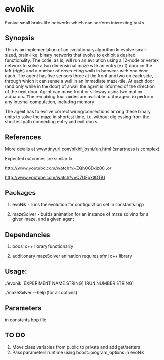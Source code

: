# evoNik

Evolve small brain-like networks which can perform interesting tasks

## Synopsis

This is an implementation of an evolutionary algorithm to evolve small-sized, 
brain-like, binary networks that evolve to exhibit a desired functionality. The 
code, as is, will run an evolution using a 12-node or vertex network to solve 
a two dimensional maze with an entry (exit) door on the left (right) and a 
number of obstructing walls in between with one door each. The agent has five 
sensors three at the front and two on each side, through which it can sense a 
wall in an immediate maze-tile. At each door (and only while in the door) of 
a wall the agent is informed of the direction of the next door. Agent can move 
front or sideway using two motion actuators. The remaining four nodes are 
available to the agent to perform any internal computation, including memory.

The agent has to evolve correct wiring/connections among these binary units to 
solve the maze in shortest time, i.e. without digressing from the shortest 
path connecting entry and exit doors.

## References

More details at www.tinyurl.com/nikhiljjoshi/fun.html (smartness is complex)

Expected outcomes are similar to 

http://www.youtube.com/watch?v=ZQhC8Dxjz88 ,or

http://www.youtube.com/watch?v=C7UFgx0GTjU
 

## Packages

1. evoNik - runs the evolution for configuration set in constants.hpp

2. mazeSolver - builds animation for an instance of maze solving for a 
given maze, and a given agent


## Dependancies

1. boost c++ library functionality

2. additionary mazeSolver animation requires sfml c++ library



## Usage:
./evonik [EXPERIMENT NAME STRING] [RUN NUMBER STRING]

./mazeSolver --help   (for all options)


## Parameters

in constants.hpp file


## TO DO
1. Move class variables from public to private and add get/setters
1. Pass parameters runtime using boost::program_options in evoNik
